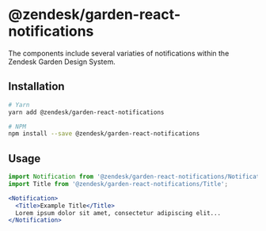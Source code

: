 # @zendesk/garden-react-notifications

The components include several variaties of notifications within the Zendesk Garden Design System.

## Installation

```bash
# Yarn
yarn add @zendesk/garden-react-notifications

# NPM
npm install --save @zendesk/garden-react-notifications
```

## Usage

```jsx static
import Notification from '@zendesk/garden-react-notifications/Notifications';
import Title from '@zendesk/garden-react-notifications/Title';

<Notification>
  <Title>Example Title</Title>
  Lorem ipsum dolor sit amet, consectetur adipiscing elit...
</Notification>
```
